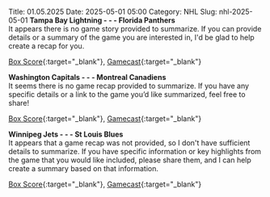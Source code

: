 Title: 01.05.2025
Date: 2025-05-01 05:00
Category: NHL 
Slug: nhl-2025-05-01 
**Tampa Bay Lightning - - - Florida Panthers**  
It appears there is no game story provided to summarize. If you can provide details or a summary of the game you are interested in, I'd be glad to help create a recap for you. 

[Box Score](/gamecenter/fla-vs-tbl/2025/04/30/2024030125){:target="_blank"}, [Gamecast](https://www.nhl.com/news/florida-panthers-tampa-bay-lightning-game-recap-april-30){:target="_blank"}<br>

**Washington Capitals - - - Montreal Canadiens**  
It seems there is no game recap provided to summarize. If you have any specific details or a link to the game you’d like summarized, feel free to share! 

[Box Score](/gamecenter/mtl-vs-wsh/2025/04/30/2024030135){:target="_blank"}, [Gamecast](https://www.nhl.com/news/montreal-canadiens-washington-capitals-game-recap-april-30){:target="_blank"}<br>

**Winnipeg Jets - - - St Louis Blues**  
It appears that a game recap was not provided, so I don't have sufficient details to summarize. If you have specific information or key highlights from the game that you would like included, please share them, and I can help create a summary based on that information. 

[Box Score](/gamecenter/stl-vs-wpg/2025/04/30/2024030155){:target="_blank"}, [Gamecast](https://www.nhl.com/news/st-louis-blues-winnipeg-jets-game-recap-april-30){:target="_blank"}<br>

